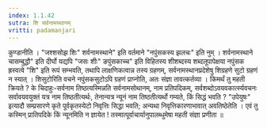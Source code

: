 ```yaml
---
index: 1.1.42
sutra: शि सर्वनामस्थानम्
vritti: padamanjari
---
```


 कुण्डानीति । "जश्शसोझ शिः" शर्वनामस्थाने" इति वर्तमाने "नपुंसकस्य झलचः" इति नुम् । शर्वनामस्थाने चासम्बुद्धौ" इति दीर्घो यद्यपि "जसः शीः" ङपुंसकाच्च" इति विहितस्य शीशब्दस्य शब्दलूपापेक्षया नपुंसक ह्रस्वत्वे "शि" इति रूपं सम्भवति, तथापि लाक्षणिकत्वान्न तस्य ग्रहणम्, सर्वनामस्थानप्रदेशेषु शिग्रहणे सुटो ग्रहणं न स्यात् । शिसुटोरिति वचने नपुंसकसुटोऽपि ग्रहणं प्राप्नोति, अतः संज्ञा तावत्कर्तव्या । किमर्थं तु महती क्रियते ? के चिदाहुः-सर्वनाम तिष्ठत्यस्मिन्नति सर्वनामसोथानम्, नाम प्रतिपदिकम्, सर्वशब्दोऽवयवकार्त्स्यवचनः सर्वावयवयुक्तं यत्र नाम तिष्ठतीत्यर्थः, तेनान्यत्र न्यूनं नाम तिष्ठतीत्यर्थो गम्यते, किं सिद्धं भवति ? "उपेयुषः" इत्यादौ सम्प्रसारणे कृते पूर्वकृतस्येटो निवृत्तिः सिद्धा भवति; अन्यथा निवृत्तिकारणाभावात् अवतिष्ठेतेति । एवं तु कस्मिन् प्रातिपदिके किं न्यूनमिति न ज्ञायेत ! तस्मात्पूर्वाचार्यानुपालब्धुमेषा महती संज्ञा प्रणीता ॥